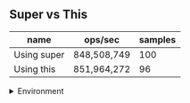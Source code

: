 ## Super vs This

|name|ops/sec|samples|
|-|-|-|
|Using super|848,508,749|100|
|Using this|851,964,272|96|


<details>
<summary>Environment</summary>

* __Machine:__ linux x64 | 4 vCPUs | 7.6GB Mem
* __Run:__ Wed Nov 08 2023 00:09:23 GMT+0000 (Coordinated Universal Time)
</details>

<!--
{"environment":{"platform":"linux","arch":"x64","cpus":4,"totalMemory":7.6085662841796875},"benchmarks":[{"name":"Using super","opsSec":848508748.8526621,"samples":6},{"name":"Using this","opsSec":851964271.7382315,"samples":7}]}-->
